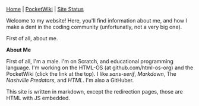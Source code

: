[Home](grinthy.github.io) | [PocketWiki](grinthy.github.io/wiki/home) | [Site Status](grinthy.github.io/status.md)



Welcome to my website! Here, you'll find information about me, and how I make a dent in the coding community (unfortunatly, not a very big one).

First of all, about me.

__About Me__

First of all, I'm a male.  I'm on Scratch, and educational programming language. I'm working on the HTML-OS (at github.com/html-os-org) and the PocketWiki (click the link at the top). I like _sans-serif_, _Markdown_, The _Nashville Predators_, and _HTML_. I'm also a GitHuber.

This site is written in markdown, except the redirection pages, those are HTML with JS embedded.
